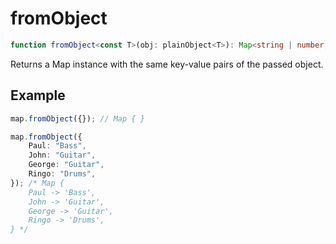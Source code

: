 # fromObject

```ts
function fromObject<const T>(obj: plainObject<T>): Map<string | number, T>;
```

Returns a Map instance with the same key-value pairs of the passed object.

## Example

```ts
map.fromObject({}); // Map { }
```

```ts
map.fromObject({
    Paul: "Bass",
    John: "Guitar",
    George: "Guitar",
    Ringo: "Drums",
}); /* Map {
    Paul -> 'Bass',
    John -> 'Guitar',
    George -> 'Guitar',
    Ringo -> 'Drums',
} */
```
